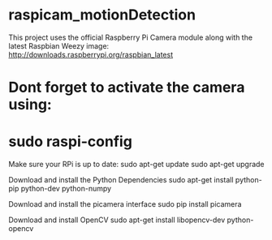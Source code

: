 raspicam_motionDetection
========================
This project uses the official Raspberry Pi Camera module along with the latest Raspbian Weezy image:
http://downloads.raspberrypi.org/raspbian_latest

Dont forget to activate the camera using:
========================
sudo raspi-config
========================
Make sure your RPi is up to date:
sudo apt-get update
sudo apt-get upgrade

Download and install the Python Dependencies
sudo apt-get install python-pip python-dev python-numpy

Download and install the picamera interface
sudo pip install picamera

Download and install OpenCV
sudo apt-get install libopencv-dev python-opencv
